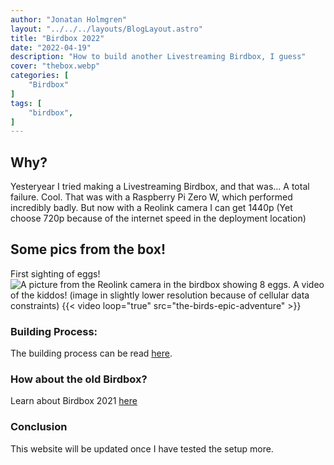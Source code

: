 ```yaml
---
author: "Jonatan Holmgren"
layout: "../../../layouts/BlogLayout.astro"
title: "Birdbox 2022"
date: "2022-04-19"
description: "How to build another Livestreaming Birdbox, I guess"
cover: "thebox.webp"
categories: [
    "Birdbox"
]
tags: [
    "birdbox",
]
---
```


## Why?
Yesteryear I tried making a Livestreaming Birdbox, and that was... A total failure. Cool. That was with a Raspberry Pi Zero W, which performed incredibly badly. But now with a Reolink camera I can get 1440p (Yet choose 720p because of the internet speed in the deployment location)

## Some pics from the box!
First sighting of eggs!
![A picture from the Reolink camera in the birdbox showing 8 eggs.](8eggs.webp)
A video of the kiddos! (image in slightly lower resolution because of cellular data constraints)
{{< video loop="true" src="the-birds-epic-adventure" >}}

### Building Process:
The building process can be read [here](../planning-for-birdbox2022).

### How about the old Birdbox?
Learn about Birdbox 2021 [here](../birdbox2021)

### Conclusion
This website will be updated once I have tested the setup more.
